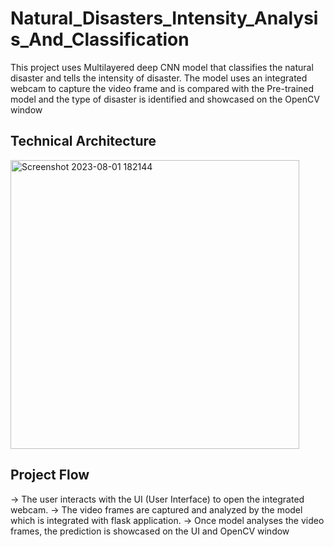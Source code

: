 # Natural_Disasters_Intensity_Analysis_And_Classification
This project uses Multilayered deep CNN model that classifies the natural disaster and tells the intensity of disaster. The model uses an integrated webcam to capture the video frame and is compared with the Pre-trained model and the type of disaster is identified and showcased on the OpenCV window


## Technical Architecture
<img width="462" alt="Screenshot 2023-08-01 182144" src="https://github.com/Sreeja799/Natural_Disasters_Intensity_Analysis_And_Classification/assets/73770166/29ff5d44-ee6f-469d-b551-3857cca507a8">

## Project Flow
-> The user interacts with the UI (User Interface) to open the integrated webcam.
-> The video frames are captured and analyzed by the model which is integrated with flask application.
-> Once model analyses the video frames, the prediction is showcased on the UI and OpenCV window
